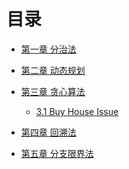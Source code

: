# 目录

* [第一章 分治法]()

* [第二章 动态规划]()

* [第三章 贪心算法](03-greedy/README.md)
    * [3.1 Buy House Issue](03-greedy/buy-house.md)

* [第四章 回溯法](04-backtracking/README.md)

* [第五章 分支限界法](05-bfs/README.md)